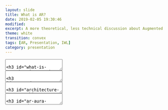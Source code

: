 ```yaml
---
layout: slide
title: What is AR?
date: 2019-02-05 19:30:46
modified: 
excerpt: A more theoretical, less technical discussion about Augmented Reality. 
theme: white
transition: convex
tags: [AR, Presentation, IWL]
category: presentation
---
```


<!-- 1. Introduction  -->

<section data-markdown>
  <textarea data-template>

### What is AR? 

- AR<!-- .element: class="fragment" data-fragment-index="1" -->*t*<!-- .element: class="fragment" data-fragment-index="2" -->
- AR<!-- .element: class="fragment" data-fragment-index="3" -->*chitecture* <!-- .element:    class="fragment" data-fragment-index="4" --> 
- AR<!-- .element:    class="fragment" data-fragment-index="5" -->  *Aura Recovered*<!-- .element: class="fragment" data-fragment-index="6" --> 

</textarea>
</section> 

<!-- 2. ART  -->

<section data-markdown>
  <textarea data-template>

### AR*t*<!-- .element: class="fragment" data-fragment-index="1" -->*aud*<!-- .element: class="fragment" data-fragment-index="2" -->

<figure style="float:left;">
<img style="width:80%;" src="https://i.pinimg.com/originals/e0/17/c5/e017c5f75f0231facc11b220dce819f9.png"> <!-- .element: class="fragment" data-fragment-index="3" -->
</figure>

<div style="float:right text-align:right width:80%;">
<sup>"We must insist upon the idea of culture-in-action, of culture growing within us like a new organ, a sort of second breath; and on civilization as an applied culture controlling even our subtlest actions, a presence of mind."</sup></div><!-- .element: class="fragment" data-fragment-index="4" -->  


</textarea>
</section> 

<!-- 2. ARchitecture  -->

<section data-markdown>
  <textarea data-template>

### AR*chitecture* <!-- .element: class="fragment" data-fragment-index="1" --> 

</textarea>
</section> 

<!-- 2. ARchitecture  -->

<section data-markdown>
  <textarea data-template>

### AR *Aura Recovered*<!-- .element: class="fragment" data-fragment-index="1" --> 

</textarea>
</section>